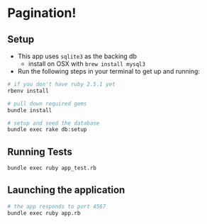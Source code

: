 # Pagination!

## Setup
* This app uses `sqlite3` as the backing db
  * install on OSX with `brew install mysql3`
* Run the following steps in your terminal to get up and running:
```bash
# if you don't have ruby 2.5.1 yet
rbenv install

# pull down required gems
bundle install

# setup and seed the database
bundle exec rake db:setup
``` 

## Running Tests
```bash
bundle exec ruby app_test.rb
```

## Launching the application
```bash
# the app responds to port 4567
bundle exec ruby app.rb
```
